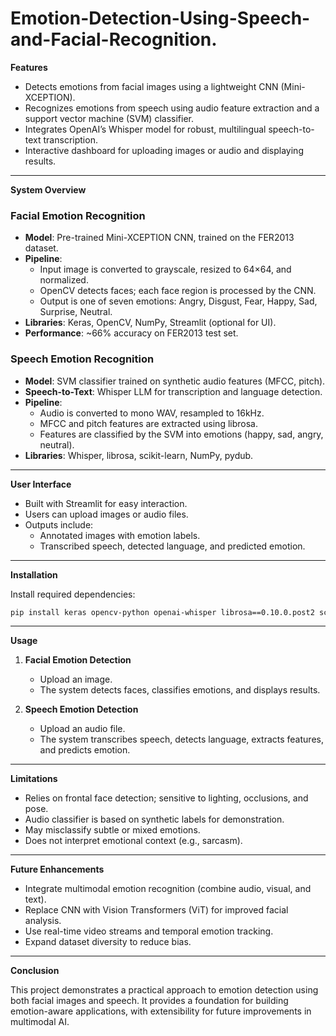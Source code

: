 # Emotion-Detection-Using-Speech-and-Facial-Recognition.

**Features**

- Detects emotions from facial images using a lightweight CNN (Mini-XCEPTION).
- Recognizes emotions from speech using audio feature extraction and a support vector machine (SVM) classifier.
- Integrates OpenAI’s Whisper model for robust, multilingual speech-to-text transcription.
- Interactive dashboard for uploading images or audio and displaying results.

---

**System Overview**

### Facial Emotion Recognition

- **Model**: Pre-trained Mini-XCEPTION CNN, trained on the FER2013 dataset.
- **Pipeline**:
  - Input image is converted to grayscale, resized to 64×64, and normalized.
  - OpenCV detects faces; each face region is processed by the CNN.
  - Output is one of seven emotions: Angry, Disgust, Fear, Happy, Sad, Surprise, Neutral.
- **Libraries**: Keras, OpenCV, NumPy, Streamlit (optional for UI).
- **Performance**: ~66% accuracy on FER2013 test set.

### Speech Emotion Recognition

- **Model**: SVM classifier trained on synthetic audio features (MFCC, pitch).
- **Speech-to-Text**: Whisper LLM for transcription and language detection.
- **Pipeline**:
  - Audio is converted to mono WAV, resampled to 16kHz.
  - MFCC and pitch features are extracted using librosa.
  - Features are classified by the SVM into emotions (happy, sad, angry, neutral).
- **Libraries**: Whisper, librosa, scikit-learn, NumPy, pydub.

---

**User Interface**

- Built with Streamlit for easy interaction.
- Users can upload images or audio files.
- Outputs include:
  - Annotated images with emotion labels.
  - Transcribed speech, detected language, and predicted emotion.

---

**Installation**

Install required dependencies:
```bash
pip install keras opencv-python openai-whisper librosa==0.10.0.post2 scikit-learn numpy==1.23.5 pydub ffmpeg-python streamlit
```

---

**Usage**

1. **Facial Emotion Detection**
   - Upload an image.
   - The system detects faces, classifies emotions, and displays results.

2. **Speech Emotion Detection**
   - Upload an audio file.
   - The system transcribes speech, detects language, extracts features, and predicts emotion.

---

**Limitations**

- Relies on frontal face detection; sensitive to lighting, occlusions, and pose.
- Audio classifier is based on synthetic labels for demonstration.
- May misclassify subtle or mixed emotions.
- Does not interpret emotional context (e.g., sarcasm).

---

**Future Enhancements**

- Integrate multimodal emotion recognition (combine audio, visual, and text).
- Replace CNN with Vision Transformers (ViT) for improved facial analysis.
- Use real-time video streams and temporal emotion tracking.
- Expand dataset diversity to reduce bias.

---

**Conclusion**

This project demonstrates a practical approach to emotion detection using both facial images and speech. It provides a foundation for building emotion-aware applications, with extensibility for future improvements in multimodal AI.
